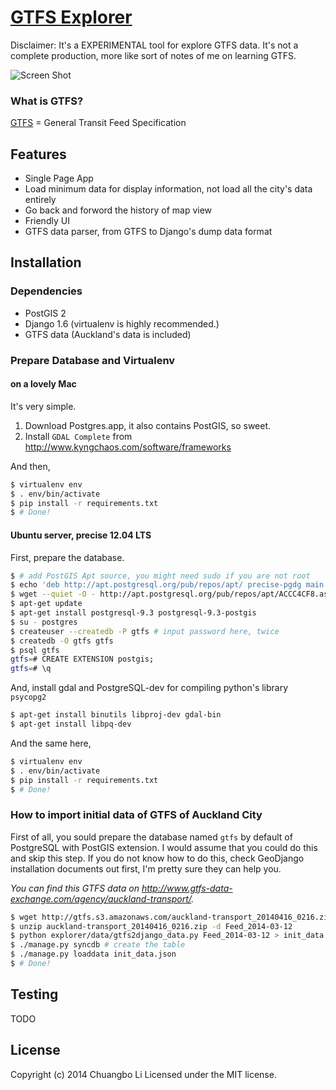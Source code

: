 # [GTFS Explorer](http://gtfs.chuangbo.li)

Disclaimer: It's a EXPERIMENTAL tool for explore GTFS data. It's not a complete production, more like sort of notes of me on learning GTFS.

![Screen Shot](https://raw.github.com/chuangbo/gtfs-explorer/master/ScreenShot.png)

### What is GTFS?
[GTFS](https://developers.google.com/transit/gtfs/) = General Transit Feed Specification

## Features

- Single Page App
- Load minimum data for display information, not load all the city's data entirely
- Go back and forword the history of map view
- Friendly UI
- GTFS data parser, from GTFS to Django's dump data format

## Installation

### Dependencies
- PostGIS 2
- Django 1.6 (virtualenv is highly recommended.)
- GTFS data (Auckland's data is included)

### Prepare Database and Virtualenv

#### on a lovely Mac

It's very simple.

1. Download Postgres.app, it also contains PostGIS, so sweet.
2. Install `GDAL Complete` from http://www.kyngchaos.com/software/frameworks

And then,

```sh
$ virtualenv env
$ . env/bin/activate
$ pip install -r requirements.txt
$ # Done!
```

#### Ubuntu server, precise 12.04 LTS

First, prepare the database.

```sh
$ # add PostGIS Apt source, you might need sudo if you are not root
$ echo 'deb http://apt.postgresql.org/pub/repos/apt/ precise-pgdg main' > /etc/apt/sources.list.d/pgdg.list
$ wget --quiet -O - http://apt.postgresql.org/pub/repos/apt/ACCC4CF8.asc | sudo apt-key add -
$ apt-get update
$ apt-get install postgresql-9.3 postgresql-9.3-postgis
$ su - postgres
$ createuser --createdb -P gtfs # input password here, twice
$ createdb -O gtfs gtfs
$ psql gtfs
gtfs=# CREATE EXTENSION postgis;
gtfs=# \q
```

And, install gdal and PostgreSQL-dev for compiling python's library `psycopg2`

```sh
$ apt-get install binutils libproj-dev gdal-bin
$ apt-get install libpq-dev
```

And the same here,

```sh
$ virtualenv env
$ . env/bin/activate
$ pip install -r requirements.txt
$ # Done!
```

### How to import initial data of GTFS of Auckland City

First of all, you sould prepare the database named `gtfs` by default of PostgreSQL with PostGIS extension. I would assume that you could do this and skip this step. If you do not know how to do this, check GeoDjango installation documents out first, I'm pretty sure they can help you.

*You can find this GTFS data on http://www.gtfs-data-exchange.com/agency/auckland-transport/.*

```sh
$ wget http://gtfs.s3.amazonaws.com/auckland-transport_20140416_0216.zip
$ unzip auckland-transport_20140416_0216.zip -d Feed_2014-03-12
$ python explorer/data/gtfs2django_data.py Feed_2014-03-12 > init_data.json
$ ./manage.py syncdb # create the table
$ ./manage.py loaddata init_data.json
$ # Done!
```

## Testing

TODO

## License

Copyright (c) 2014 Chuangbo Li Licensed under the MIT license.
